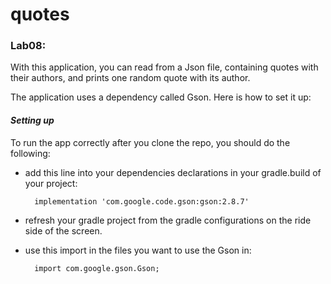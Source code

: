 # quotes

### Lab08:
With this application, you can read from a Json file, containing quotes with their
authors, and prints one random quote with its author.

The application uses a dependency called Gson. Here is how to set it up:

#### *Setting up*
To run the app correctly after you clone the repo, you should do the following:
+ add this line into your dependencies declarations in your gradle.build of your project:
  
        implementation 'com.google.code.gson:gson:2.8.7'
  
+ refresh your gradle project from the gradle configurations on the ride side of the screen.
+ use this import in the files you want to use the Gson in:

        import com.google.gson.Gson;
